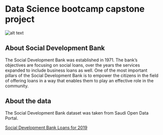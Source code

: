 # Data Science bootcamp capstone project 

![alt text](https://media-exp3.licdn.com/dms/image/C560BAQEWKlX1LuZOfQ/company-logo_200_200/0/1519872684798?e=2159024400&v=beta&t=HhsI8i6V5lC3Up87Vx7qTviSGJI5ri2sRCY8-BaX4Ng)

## About Social Development Bank

The Social Development Bank was established in 1971. The bank’s objectives are focusing on social loans, over the years the services expanded to include business loans as well. One of the most important pillars of the Social Development Bank is to empower the citizens in the field of offering loans in a way that enables them to play an effective role in the community.

## About the data 

The Social Development Bank dataset was taken from Saudi Open Data Portal.

<a href="https://data.gov.sa/Data/en/dataset/bank-loans-fo-2019" target="_blank">Social Development Bank Loans for 2019</a>

